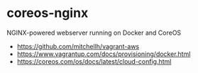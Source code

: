 # coreos-nginx
NGINX-powered webserver running on Docker and CoreOS

 - https://github.com/mitchellh/vagrant-aws
 - https://www.vagrantup.com/docs/provisioning/docker.html
 - https://coreos.com/os/docs/latest/cloud-config.html
